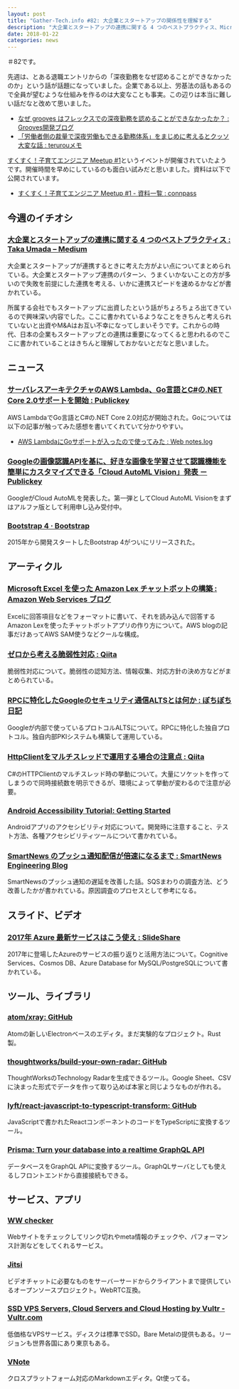 ```yaml
---
layout: post
title: "Gather-Tech.info #82: 大企業とスタートアップの関係性を理解する"
description: "大企業とスタートアップの連携に関する 4 つのベストプラクティス、Microsoft Excel を使った Amazon Lex チャットボットの構築 など"
date: 2018-01-22
categories: news
---
```


＃82です。

先週は、とある退職エントリからの「深夜勤務をなぜ認めることができなかったのか」という話が話題になっていました。企業である以上、労基法の話もあるので全員が望むような仕組みを作るのは大変なことも事実。この辺りは本当に難しい話だなと改めて思いました。

- [なぜ grooves はフレックスでの深夜勤務を認めることができなかったか？ : Grooves開発ブログ](http://tech.grooves.com/entry/2018/01/19/123248)
- [「労働者側の裁量で深夜労働もできる勤務体系」をまじめに考えるとクッソ大変な話 : terurouメモ](http://terurou.hateblo.jp/entry/2018/01/20/190548)

[すくすく！子育てエンジニア Meetup #1](https://childcare.connpass.com/event/73372/)というイベントが開催されていたようです。開催時間を早めにしているのも面白い試みだと思いました。資料は以下で公開されています。

- [すくすく！子育てエンジニア Meetup #1 - 資料一覧 : connpass](https://childcare.connpass.com/event/73372/presentation/)

## 今週のイチオシ

### [大企業とスタートアップの連携に関する 4 つのベストプラクティス : Taka Umada – Medium](https://medium.com/@tumada/corporate-startup-engagement-report-771729de56df)

大企業とスタートアップが連携するときに考えた方がよい点についてまとめられている。大企業とスタートアップ連携のパターン、うまくいかないことの方が多いので失敗を前提にした連携を考える、いかに連携スピードを速めるかなどが書かれている。

所属する会社でもスタートアップに出資したという話がちょろちょろ出てきているので興味深い内容でした。ここに書かれているようなことをきちんと考えられていないと出資やM&Aはお互い不幸になってしまいそうです。これからの時代、日本の企業もスタートアップとの連携は重要になってくると思われるのでここに書かれていることはきちんと理解しておかないとだなと思いました。

## ニュース

### [サーバレスアーキテクチャのAWS Lambda、Go言語とC#の.NET Core 2.0サポートを開始 : Publickey](http://www.publickey1.jp/blog/18/aws_lambdagoc.html)

AWS LambdaでGo言語とC#の.NET Core 2.0対応が開始された。Goについては以下の記事が触ってみた感想を書いてくれていて分かりやすい。

- [AWS LambdaにGoサポートが入ったので使ってみた : Web notes.log](http://blog.wnotes.net/blog/article/golang-on-aws-lambda)

### [Googleの画像認識APIを基に、好きな画像を学習させて認識機能を簡単にカスタマイズできる「Cloud AutoML Vision」発表 － Publickey](http://www.publickey1.jp/blog/18/googleapicloud_automl_vision.html)

GoogleがCloud AutoMLを発表した。第一弾としてCloud AutoML Visionをまずはアルファ版として利用申し込み受付中。

### [Bootstrap 4 · Bootstrap](https://blog.getbootstrap.com/2018/01/18/bootstrap-4/)

2015年から開発スタートしたBootstrap 4がついにリリースされた。

## アーティクル

### [Microsoft Excel を使った Amazon Lex チャットボットの構築 : Amazon Web Services ブログ](https://aws.amazon.com/jp/blogs/news/build-an-amazon-lex-chatbot-with-microsoft-excel/)

Excelに回答項目などをフォーマットに書いて、それを読み込んで回答するAmazon Lexを使ったチャットボットアプリの作り方について。AWS blogの記事だけあってAWS SAM使うなどクールな構成。

### [ゼロから考える脆弱性対応 : Qiita](https://qiita.com/t_nakayama0714/items/16f987742e8e3ee48ffd)

脆弱性対応について。脆弱性の認知方法、情報収集、対応方針の決め方などがまとめられている。

### [RPCに特化したGoogleのセキュリティ通信ALTSとは何か : ぼちぼち日記](http://jovi0608.hatenablog.com/entry/2018/01/16/085647)

Googleが内部で使っているプロトコルALTSについて。RPCに特化した独自プロトコル。独自内部PKIシステムも構築して運用している。

### [HttpClientをマルチスレッドで運用する場合の注意点 : Qiita](https://qiita.com/skitoy4321/items/dc6bd2b62b62c2414642)

C#のHTTPClientのマルチスレッド時の挙動について。大量にソケットを作ってしまうので同時接続数を明示できるが、環境によって挙動が変わるので注意が必要。

### [Android Accessibility Tutorial: Getting Started](https://www.raywenderlich.com/182100/android-accessibility-tutorial-getting-started)

Androidアプリのアクセシビリティ対応について。開発時に注意すること、テスト方法、各種アクセシビリティツールについて書かれている。

### [SmartNews のプッシュ通知配信が倍速になるまで : SmartNews Engineering Blog](https://developer.smartnews.com/blog/2018/01/push-improvement/)

SmartNewsのプッシュ通知の遅延を改善した話。SQSまわりの調査方法、どう改善したかが書かれている。原因調査のプロセスとして参考になる。


## スライド、ビデオ

### [2017年 Azure 最新サービスはこう使え : SlideShare](https://www.slideshare.net/KatsuhiroAizawa/2017-azure-86264895)

2017年に登場したAzureのサービスの振り返りと活用方法について。Cognitive Services、Cosmos DB、Azure Database for MySQL/PostgreSQLについて書かれている。

## ツール、ライブラリ

### [atom/xray: GitHub](https://github.com/atom/xray)

Atomの新しいElectronベースのエディタ。まだ実験的なプロジェクト。Rust製。

### [thoughtworks/build-your-own-radar: GitHub](https://github.com/thoughtworks/build-your-own-radar)

ThoughtWorksのTechnology Radarを生成できるツール。Google Sheet、CSVに決まった形式でデータを作って取り込めば本家と同じようなものが作れる。

### [lyft/react-javascript-to-typescript-transform: GitHub](https://github.com/lyft/react-javascript-to-typescript-transform)

JavaScriptで書かれたReactコンポーネントのコードをTypeScriptに変換するツール。

### [Prisma: Turn your database into a realtime GraphQL API](https://www.prismagraphql.com/)

データベースをGraphQL APIに変換するツール。GraphQLサーバとしても使えるしフロントエンドから直接接続もできる。

## サービス、アプリ

### [WW checker](https://checker.webworkflow.jp/)

Webサイトをチェックしてリンク切れやmeta情報のチェックや、パフォーマンス計測などをしてくれるサービス。

### [Jitsi](https://jitsi.org/)

ビデオチャットに必要なものをサーバーサードからクライアントまで提供しているオープンソースプロジェクト。WebRTC互換。

### [SSD VPS Servers, Cloud Servers and Cloud Hosting by Vultr - Vultr.com](https://www.vultr.com/)

低価格なVPSサービス。ディスクは標準でSSD。Bare Metalの提供もある。リージョンも世界各国にあり東京もある。

### [VNote](https://tamlok.github.io/vnote/#features)

クロスプラットフォーム対応のMarkdownエディタ。Qt使ってる。
